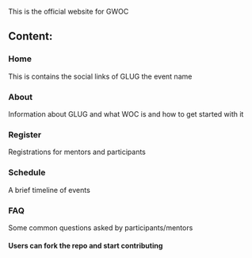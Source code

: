 This is the official website for GWOC



## Content:

### Home
This is contains the social links of GLUG the event name
### About
Information about GLUG and what WOC is and how to get started with it
### Register
Registrations for mentors and participants
### Schedule
A brief timeline of events
### FAQ
Some common questions asked by participants/mentors


#### Users can fork the repo and start contributing


